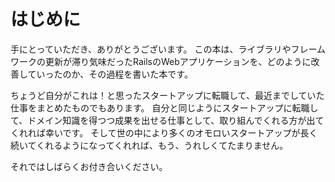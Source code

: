 # はじめに

手にとっていただき、ありがとうございます。
この本は、ライブラリやフレームワークの更新が滞り気味だったRailsのWebアプリケーションを、どのように改善していったのか、その過程を書いた本です。

ちょうど自分がこれは！と思ったスタートアップに転職して、最近までしていた仕事をまとめたものでもあります。
自分と同じようにスタートアップに転職して、ドメイン知識を得つつ成果を出せる仕事として、取り組んでくれる方が出てくれれば幸いです。
そして世の中により多くのオモロいスタートアップが長く続いてくれるようになってくれれば、もう、うれしくてたまりません。

それではしばらくお付き合いください。
